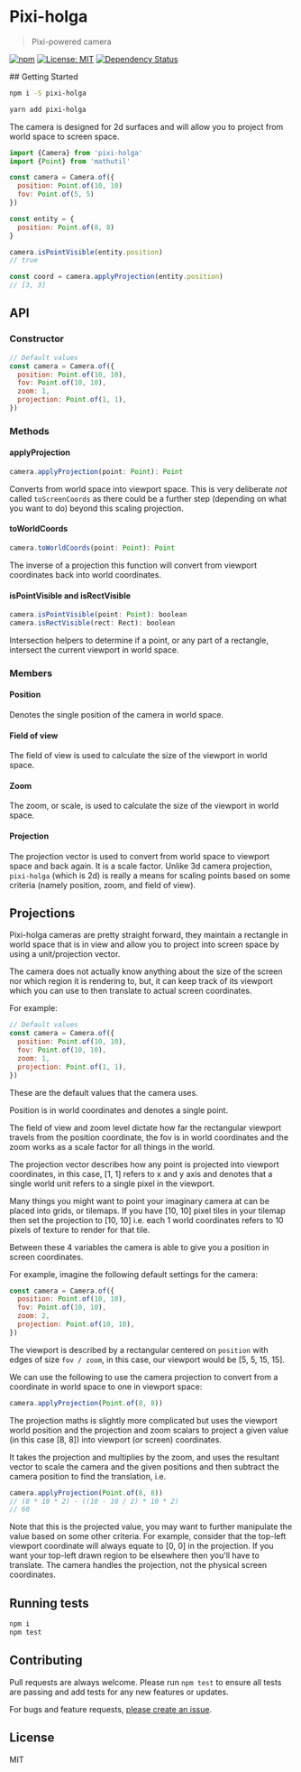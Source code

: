 # Pixi-holga

> Pixi-powered camera

[![npm](https://img.shields.io/npm/v/pixi-holga.svg?style=flat)](https://www.npmjs.com/package/pixi-holga)
[![License: MIT](https://img.shields.io/badge/License-MIT-yellow.svg)](https://opensource.org/licenses/MIT)
[![Dependency Status](https://david-dm.org/mattstyles/pixi-holga.svg)](https://david-dm.org/mattstyles/pixi-holga)

## Getting Started

```sh
npm i -S pixi-holga
```

```sh
yarn add pixi-holga
```

The camera is designed for 2d surfaces and will allow you to project from world space to screen space.

```js
import {Camera} from 'pixi-holga'
import {Point} from 'mathutil'

const camera = Camera.of({
  position: Point.of(10, 10)
  fov: Point.of(5, 5)
})

const entity = {
  position: Point.of(8, 8)
}

camera.isPointVisible(entity.position)
// true

const coord = camera.applyProjection(entity.position)
// [3, 3]
```

## API

### Constructor

```js
// Default values
const camera = Camera.of({
  position: Point.of(10, 10),
  fov: Point.of(10, 10),
  zoom: 1,
  projection: Point.of(1, 1),
})
```

### Methods

#### applyProjection

```js
camera.applyProjection(point: Point): Point
```

Converts from world space into viewport space. This is very deliberate _not_ called `toScreenCoords` as there could be a further step (depending on what you want to do) beyond this scaling projection.

#### toWorldCoords

```js
camera.toWorldCoords(point: Point): Point
```

The inverse of a projection this function will convert from viewport coordinates back into world coordinates.

#### isPointVisible and isRectVisible

```js
camera.isPointVisible(point: Point): boolean
camera.isRectVisible(rect: Rect): boolean
```

Intersection helpers to determine if a point, or any part of a rectangle, intersect the current viewport in world space.

### Members

#### Position <Point>

Denotes the single position of the camera in world space.

#### Field of view <Point>

The field of view is used to calculate the size of the viewport in world space.

#### Zoom <number>

The zoom, or scale, is used to calculate the size of the viewport in world space.

#### Projection <Point>

The projection vector is used to convert from world space to viewport space and back again. It is a scale factor. Unlike 3d camera projection, `pixi-holga` (which is 2d) is really a means for scaling points based on some criteria (namely position, zoom, and field of view).

## Projections

Pixi-holga cameras are pretty straight forward, they maintain a rectangle in world space that is in view and allow you to project into screen space by using a unit/projection vector.

The camera does not actually know anything about the size of the screen nor which region it is rendering to, but, it can keep track of its viewport which you can use to then translate to actual screen coordinates.

For example:

```js
// Default values
const camera = Camera.of({
  position: Point.of(10, 10),
  fov: Point.of(10, 10),
  zoom: 1,
  projection: Point.of(1, 1),
})
```

These are the default values that the camera uses.

Position is in world coordinates and denotes a single point.

The field of view and zoom level dictate how far the rectangular viewport travels from the position coordinate, the fov is in world coordinates and the zoom works as a scale factor for all things in the world.

The projection vector describes how any point is projected into viewport coordinates, in this case, [1, 1] refers to x and y axis and denotes that a single world unit refers to a single pixel in the viewport.

Many things you might want to point your imaginary camera at can be placed into grids, or tilemaps. If you have [10, 10] pixel tiles in your tilemap then set the projection to [10, 10] i.e. each 1 world coordinates refers to 10 pixels of texture to render for that tile.

Between these 4 variables the camera is able to give you a position in screen coordinates.

For example, imagine the following default settings for the camera:

```js
const camera = Camera.of({
  position: Point.of(10, 10),
  fov: Point.of(10, 10),
  zoom: 2,
  projection: Point.of(10, 10),
})
```

The viewport is described by a rectangular centered on `position` with edges of size `fov / zoom`, in this case, our viewport would be [5, 5, 15, 15].

We can use the following to use the camera projection to convert from a coordinate in world space to one in viewport space:

```js
camera.applyProjection(Point.of(8, 8))
```

The projection maths is slightly more complicated but uses the viewport world position and the projection and zoom scalars to project a given value (in this case [8, 8]) into viewport (or screen) coordinates.

It takes the projection and multiplies by the zoom, and uses the resultant vector to scale the camera and the given positions and then subtract the camera position to find the translation, i.e.

```js
camera.applyProjection(Point.of(8, 8))
// (8 * 10 * 2) - ((10 - 10 / 2) * 10 * 2)
// 60
```

Note that this is the projected value, you may want to further manipulate the value based on some other criteria. For example, consider that the top-left viewport coordinate will always equate to [0, 0] in the projection. If you want your top-left drawn region to be elsewhere then you'll have to translate. The camera handles the projection, not the physical screen coordinates.

## Running tests

```sh
npm i
npm test
```

## Contributing

Pull requests are always welcome. Please run `npm test` to ensure all tests are passing and add tests for any new features or updates.

For bugs and feature requests, [please create an issue](https://github.com/mattstyles/pixi-holga/issues).

## License

MIT
